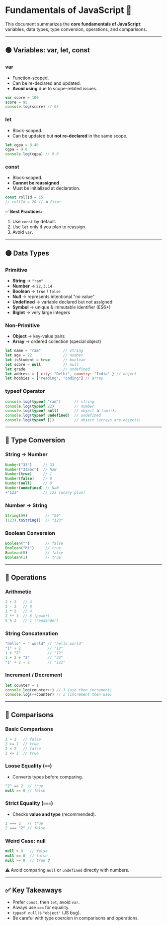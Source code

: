 # Fundamentals of JavaScript 🚀

This document summarizes the **core fundamentals of JavaScript**:  
variables, data types, type conversion, operations, and comparisons.  

---

## 🟢 Variables: var, let, const

### var
- Function-scoped.
- Can be re-declared and updated.
- **Avoid using** due to scope-related issues.

```js
var score = 100
score = 95
console.log(score) // 95
```

### let

* Block-scoped.
* Can be updated but **not re-declared** in the same scope.

```js
let cgpa = 8.46
cgpa = 9.0
console.log(cgpa) // 9.0
```

### const

* Block-scoped.
* **Cannot be reassigned** .
* Must be initialized at declaration.

```js
const rollId = 15
// rollId = 20 // ❌ Error
```

✅ **Best Practices:**

1. Use `const` by default.
2. Use `let` only if you plan to reassign.
3. Avoid `var`.

---

## 🟡 Data Types

### Primitive

* **String** → `"ram"`
* **Number** → `22`, `3.14`
* **Boolean** → `true` / `false`
* **Null** → represents intentional "no value"
* **Undefined** → variable declared but not assigned
* **Symbol** → unique & immutable identifier (ES6+)
* **BigInt** → very large integers

### Non-Primitive

* **Object** → key-value pairs
* **Array** → ordered collection (special object)

```js
let name = "ram"          // string
let age = 22              // number
let isStudent = true      // boolean
let score = null          // null
let grade                 // undefined
let address = { city: "Delhi", country: "India" } // object
let hobbies = ["reading", "coding"] // array
```

### typeof Operator

```js
console.log(typeof "ram")      // string
console.log(typeof 22)         // number
console.log(typeof null)       // object ❌ (quirk)
console.log(typeof undefined)  // undefined
console.log(typeof [])         // object (arrays are objects)
```

---

## 🔵 Type Conversion

### String → Number

```js
Number("33")     // 33
Number("33abc")  // NaN
Number(true)     // 1
Number(false)    // 0
Number(null)     // 0
Number(undefined) // NaN
+"123"           // 123 (unary plus)
```

### Number → String

```js
String(99)        // "99"
(123).toString()  // "123"
```

### Boolean Conversion

```js
Boolean("")       // false
Boolean("hi")     // true
Boolean(0)        // false
Boolean(1)        // true
```

---

## 🧮 Operations

### Arithmetic

```js
2 + 2   // 4
2 - 2   // 0
2 * 2   // 4
2 ** 3  // 8 (power)
5 % 2   // 1 (remainder)
```

### String Concatenation

```js
"hello" + " world" // "hello world"
"1" + 2            // "12"
1 + "2"            // "12"
1 + 2 + "2"        // "32"
"1" + 2 + 2        // "122"
```

### Increment / Decrement

```js
let counter = 1
console.log(counter++) // 1 (use then increment)
console.log(++counter) // 3 (increment then use)
```

---

## 🔴 Comparisons

### Basic Comparisons

```js
2 > 2   // false
2 >= 2  // true
2 < 2   // false
2 <= 2  // true
```

### Loose Equality (`==`)

* Converts types before comparing.

```js
"2" == 2  // true
null == 0 // false
```

### Strict Equality (`===`)

* Checks **value and type** (recommended).

```js
2 === 2   // true
2 === "2" // false
```

### Weird Case: null

```js
null > 0   // false
null == 0  // false
null >= 0  // true ❓
```

⚠️ Avoid comparing `null` or `undefined` directly with numbers.

---

## ✅ Key Takeaways

* Prefer `const`, then `let`, avoid `var`.
* Always use `===` for equality.
* `typeof null` is `"object"` (JS bug).
* Be careful with type coercion in comparisons and operations.

```

```
